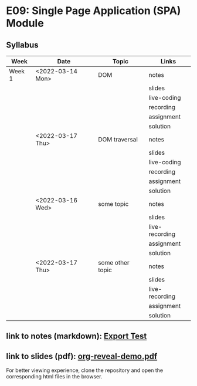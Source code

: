 # E09: Single Page Application (SPA) Module

## Syllabus

| Week   | Date               | Topic            | Links          |
| ------ | ------------------ | ---------------- | -------------- |
| Week 1 | \<2022-03-14 Mon\> | DOM              | notes          |
|        |                    |                  | slides         |
|        |                    |                  | live-coding    |
|        |                    |                  | recording      |
|        |                    |                  | assignment     |
|        |                    |                  | solution       |
|        | \<2022-03-17 Thu\> | DOM traversal    | notes          |
|        |                    |                  | slides         |
|        |                    |                  | live-coding    |
|        |                    |                  | recording      |
|        |                    |                  | assignment     |
|        |                    |                  | solution       |
|        | \<2022-03-16 Wed\> | some topic       | notes          |
|        |                    |                  | slides         |
|        |                    |                  | live-recording |
|        |                    |                  | assignment     |
|        |                    |                  | solution       |
|        | \<2022-03-17 Thu\> | some other topic | notes          |
|        |                    |                  | slides         |
|        |                    |                  | live-recording |
|        |                    |                  | assignment     |
|        |                    |                  | solution       |

## link to notes (markdown): [Export Test](./notes/html-export-test.html)

## link to slides (pdf): [org-reveal-demo.pdf](./slides/org-reveal-demo.pdf)

For better viewing experience, clone the repository and open the
corresponding html files in the browser.
